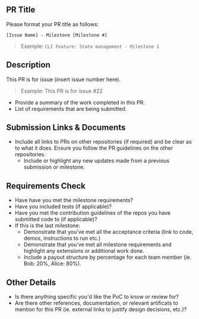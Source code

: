 ## PR Title

Please format your PR title as follows:

`[Issue Name] - Milestone [Milestone #]`

> Example: `CLI Feature: State management - Milestone 1`

## Description

This PR is for issue (insert issue number here).

> Example: This PR is for issue #22

- Provide a summary of the work completed in this PR.
 - List of requirements that are being submitted.

## Submission Links & Documents

- Include all links to PRs on other repositories (if required) and be clear as to what it does. Ensure you follow the PR guidelines on the other repositories.
  - Include or highlight any new updates made from a previous submission or milestone.

## Requirements Check

- Have have you met the milestone requirements?
- Have you included tests (if applicable)?
- Have you met the contribution guidelines of the repos you have submitted code to (if applicable)?
- If this is the last milestone:
  - Demonstrate that you've met all the acceptance criteria (link to code, demos, instructions to run etc.)
  - Demonstrate that you've met all milestone requirements and highlight any extensions or additional work done.
  - Include a payout structure by percentage for each team member (ie. Bob: 20%, Alice: 80%).

## Other Details

- Is there anything specific you'd like the PoC to know or review for?
- Are there other references, documentation, or relevant artificats to mention for this PR (ie. external links to justify design decisions, etc.)?